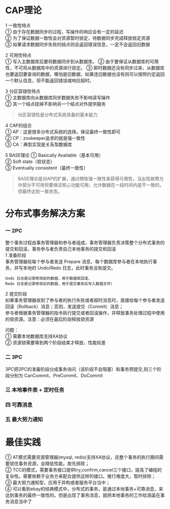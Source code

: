 # CAP理论
1 一致性特点  
① 由于存在数据同步的过程，写操作的响应会有一定的延迟  
② 为了保证数据一致性会对资源暂时锁定，待数据同步完成释放锁定资源  
③ 如果请求数据同步失败的结点则会返回错误信息，一定不会返回旧数据  

2 可用性特点  
① 写入主数据库后要将数据同步到从数据库。
② 由于要保证从数据库的可用性，不可将从数据库中的资源进行锁定。
③ 即时数据还没有同步过来，从数据库也要返回要查询的数据，哪怕是旧数据，如果连旧数据也没有则可以按照约定返回一个默认信息，但不能返回错误或响应超时。

3 分区容错性特点  
① 主数据库向从数据库同步数据失败不影响读写操作  
② 其一个结点挂掉不影响另一个结点对外提供服务

> 分区容错性是分布式系统具备的基本能力

4 CAP的组合  
① AP：这是很多分布式系统的选择。保证最终一致性即可  
② CP：zookeeper追求的就是强一致性  
③ CA：典型实现是关系型数据库  

5 BASE理论
① Basically Available（基本可用）  
② Soft state（软状态）  
③ Eventually consistent（最终一致性）  

> BASE理论是对AP的扩展，通过牺牲强一致性来获得可用性，当出现故障允许部分不可用但要保证核心功能可用，允许数据在一段时间内是不一致的，但最终达到一致状态。  

# 分布式事务解决方案
### 一 2PC
整个事务过程由事务管理器和参与者组成，事务管理器负责决策整个分布式事务的提交和回滚，事务参与者负责自己本地事务的提交和回滚  
1 准备阶段  
事务管理器给每个参与者发送 Prepare 消息，每个数据库参与者在本地执行事务，并写本地的 Undo/Redo 日志，此时事务没有提交。  
```
Undo 日志是记录修改前的数据，用于数据库回滚，
Redo 日志是记录修改后的数据，用于提交事务后写入数据文件）  
```

2 提交阶段  
如果事务管理器收到了参与者的执行失败或者超时消息时，直接给每个参与者发送回滚（Rollback）消息；否则，发送提交（Commit）消息；  
参与者根据事务管理器的指令执行提交或者回滚操作，并释放事务处理过程中使用的锁资源。注意：必须在最后阶段释放锁资源

问题：  
① 需要本地数据库支持XA协议  
② 资源锁需要等到两个阶段结束才释放，性能较差

### 二 3PC
3PC把2PC的准备阶段分成事务询问（该阶段不会阻塞）和事务预提交,则三个阶段分别为 CanCommit、PreCommit、DoCommit

### 三 本地事件表 + 定时任务

### 四 可靠消息

### 五 最大努力通知

# 最佳实践
① AT模式需要资源管理器(mysql, redis)支持XA协议，且整个事务的执行期间需要锁住事务资源，会降低性能。故先排除；  
② TCC的模式，需要事务接口提供try,confirm,cancel三个接口，提高了编程的复杂性。需要依赖于业务方来配合提供这样的接口。推行难度大，暂时排除；  
③ 最大努力通知型，应用于异构或者服务平台当中；  
④ 可以看到ebay的经典模式中，分布式的事务，是通过本地事务+可靠消息，来达到事务的最终一致性的。但是出现了事务消息，就把本地事务的工作给涵盖在事务消息当中了